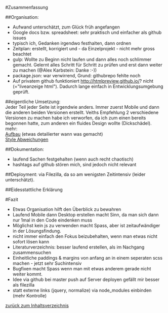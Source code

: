 #Zusammenfassung

##Organisation:
- Aufwand unterschätzt, zum Glück früh angefangen
- Google docs bzw. spreadsheet: sehr praktisch und einfacher als github issues
- typisch ich, Gedanken irgendwo festhalten, dann ordnen
- Zeitplan: erstellt, korrigiert und - da Einzelprojekt - nicht mehr gross beachtet
- gulp: Wollte zu Beginn nicht laufen und dann alles noch schlimmer gemacht. Gelernt alles
 Schritt für Schritt zu prüfen und erst dann weiter zu machen (@Alex Karbstein: Danke :-))
- package.json: war verwirrend, Grund: githubrepo fehlte noch
- Auf privatem github funktioniert http://htmlpreview.github.io/? nicht (="liveanzeige html"). 
Dadurch lange einfach in Entwicklungsumgebung geprüft.

##eigentliche Umsetzung:  
Jeder Teil jeder Seite ist irgendwie anders. Immer zuerst Mobile und dann die anderen beiden 
Versionen erstellt. Veiths Empfehlung 2 verschiedene Versionen zu machen habe ich 
verworfen, da ich zum einen bereits begonnen hatte, zum anderen ein fluides Design 
wollte (Dickschädel).  
mehr:  
[Aufbau](aufbausite.md) (etwas detailierter wann was gemacht)   
[Style Abweichungen](style.md)  


##Dokumentation:
- laufend Sachen festgehalten (wenn auch recht chaotisch)
- hashtags auf github stören mich, sind jedoch nicht relevant

##Deployment:
via Filezilla, da so am wenigsten Zeitintensiv (leider unterschätzt).

##Eidesstattliche Erklärung

#Fazit
- Etwas Organisation hilft den Überblick zu bewahren
- Laufend Mobile dann Desktop erstellen macht Sinn, da man sich dann nur 1mal in den Code 
eindenken muss
- Möglichst kein js zu verwenden macht Spass, aber ist zeitaufwändiger in der Lösungsfindung.
- nicht immer einfach den Fokus beizubehalten, wenn man etwas nicht sofort lösen kann
- Literaturverzeichnis: besser laufend erstellen, als im Nachgang zusammensuchen
- Einheitliche paddings & margins von anfang an in einem seperaten scss machen - jetzt 
sehr Suchintensiv
- Bugfixen macht Spass wenn man mit etwas anderem gerade nicht weiter kommt.
- Idee via github bei master push auf Server deployen gefällt mir besser als filezilla 
- statt externe links (jquery, normalize) via node_modules einbinden (mehr Kontrolle)


 [zurück zum Inhaltsverzeichnis](../README.md)  